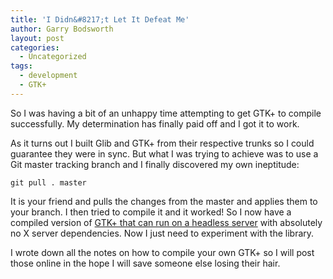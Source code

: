 ```yaml
---
title: 'I Didn&#8217;t Let It Defeat Me'
author: Garry Bodsworth
layout: post
categories:
  - Uncategorized
tags:
  - development
  - GTK+
---
```

So I was having a bit of an unhappy time attempting to get GTK+ to compile successfully. My determination has finally paid off and I got it to work.

As it turns out I built Glib and GTK+ from their respective trunks so I could guarantee they were in sync. But what I was trying to achieve was to use a Git master tracking branch and I finally discovered my own ineptitude:

`git pull . master`

It is your friend and pulls the changes from the master and applies them to your branch. I then tried to compile it and it worked! So I now have a compiled version of [GTK+ that can run on a headless server][1] with absolutely no X server dependencies. Now I just need to experiment with the library.

I wrote down all the notes on how to compile your own GTK+ so I will post those online in the hope I will save someone else losing their hair.

 [1]: http://nanosleep.org/wiki/GTK%2B_Indirect_Renderer